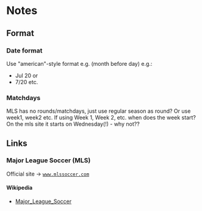 # Notes

## Format

### Date format

Use "american"-style format e.g. (month before day) e.g.:

-  Jul 20  or
-  7/20 etc.

### Matchdays

MLS has no rounds/matchdays, just use regular season as round?
Or use week1, week2 etc.
If using Week 1, Week 2, etc.  when does the week start?  On the mls site it starts on Wednesday(!) - why not??

## Links

### Major League Soccer (MLS)

Official site -> [`www.mlssoccer.com`](http://www.mlssoccer.com)

#### Wikipedia

- [Major_League_Soccer](http://en.wikipedia.org/wiki/Major_League_Soccer)


